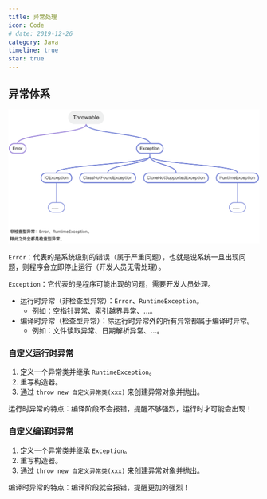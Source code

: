 ```yaml
---
title: 异常处理
icon: Code
# date: 2019-12-26
category: Java
timeline: true
star: true
---
```


## 异常体系

![Java异常体系](../assets/Java异常体系.png)

`Error`：代表的是系统级别的错误（属于严重问题），也就是说系统一旦出现问题，则程序会立即停止运行（开发人员无需处理）。

`Exception`：它代表的是程序可能出现的问题，需要开发人员处理。

- 运行时异常（非检查型异常）：`Error`、`RuntimeException`。
  - 例如：空指针异常、索引越界异常、...。
- 编译时异常（检查型异常）：除运行时异常外的所有异常都属于编译时异常。
  - 例如：文件读取异常、日期解析异常、...。

### 自定义运行时异常

1. 定义一个异常类并继承 `RuntimeException`。
2. 重写构造器。
3. 通过 `throw new 自定义异常类(xxx)` 来创建异常对象并抛出。

运行时异常的特点：编译阶段不会报错，提醒不够强烈，运行时才可能会出现！

### 自定义编译时异常

1. 定义一个异常类并继承 `Exception`。
2. 重写构造器。
3. 通过 `throw new 自定义异常类(xxx)` 来创建异常对象并抛出。

编译时异常的特点：编译阶段就会报错，提醒更加的强烈！

